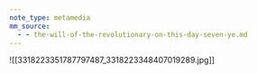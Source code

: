 ```yaml
---
note_type: metamedia
mm_source:
  - - the-will-of-the-revolutionary-on-this-day-seven-ye.md
---
```


![[3318223351787797487_3318223348407019289.jpg]]


